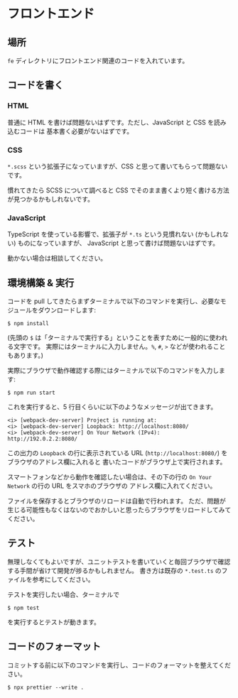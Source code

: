# フロントエンド

## 場所

`fe` ディレクトリにフロントエンド関連のコードを入れています。

## コードを書く

### HTML

普通に HTML を書けば問題ないはずです。ただし、JavaScript と CSS を読み込むコードは
基本書く必要がないはずです。

### CSS

`*.scss` という拡張子になっていますが、CSS と思って書いてもらって問題ないです。

慣れてきたら SCSS について調べると CSS でそのまま書くより短く書ける方法が見つかるかもしれないです。

### JavaScript

TypeScript を使っている影響で、拡張子が `*.ts` という見慣れない (かもしれない) ものになっていますが、
JavaScript と思って書けば問題ないはずです。

動かない場合は相談してください。

## 環境構築 & 実行

コードを pull してきたらまずターミナルで以下のコマンドを実行し、必要なモジュールをダウンロードします:

```shell
$ npm install
```

(先頭の `$` は「ターミナルで実行する」ということを表すために一般的に使われる文字です。
実際にはターミナルに入力しません。`%`, `#`, `>` などが使われることもあります。)

実際にブラウザで動作確認する際にはターミナルで以下のコマンドを入力します:

```
$ npm run start
```

これを実行すると、5 行目くらいに以下のようなメッセージが出てきます。

```plaintext
<i> [webpack-dev-server] Project is running at:
<i> [webpack-dev-server] Loopback: http://localhost:8080/
<i> [webpack-dev-server] On Your Network (IPv4): http://192.0.2.2:8080/
```

この出力の `Loopback` の行に表示されている URL (`http://localhost:8080/`) をブラウザのアドレス欄に入れると
書いたコードがブラウザ上で実行されます。

スマートフォンなどから動作を確認したい場合は、その下の行の `On Your Network` の行の URL をスマホのブラウザの
アドレス欄に入れてください。

ファイルを保存するとブラウザのリロードは自動で行われます。
ただ、問題が生じる可能性もなくはないのでおかしいと思ったらブラウザをリロードしてみてください。

## テスト

無理しなくてもよいですが、ユニットテストを書いていくと毎回ブラウザで確認する手間が省けて開発が捗るかもしれません。
書き方は既存の `*.test.ts` のファイルを参考にしてください。

テストを実行したい場合、ターミナルで

```shell
$ npm test
```

を実行するとテストが動きます。

## コードのフォーマット

コミットする前に以下のコマンドを実行し、コードのフォーマットを整えてください。

```shell
$ npx prettier --write .
```
